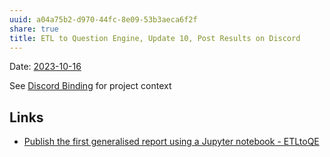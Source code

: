 ```yaml
---
uuid: a04a75b2-d970-44fc-8e09-53b3aeca6f2f
share: true
title: ETL to Question Engine, Update 10, Post Results on Discord
---
```

Date: [2023-10-16](/undefined)

See [Discord Binding](/16cc922f-56ea-422e-95be-72f5f55e4111) for project context



## Links

* [Publish the first generalised report using a Jupyter notebook - ETLtoQE](/undefined)